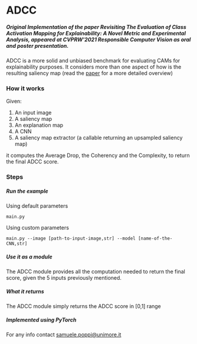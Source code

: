 # ADCC

##### Original Implementation of the paper Revisiting The Evaluation of Class Activation Mapping for Explainability: A Novel Metric and Experimental Analysis, appeared at CVPRW'2021 Responsible Computer Vision as oral and poster presentation.

ADCC is a more solid and unbiased benchmark for evaluating CAMs for explainability purposes.
It considers more than one aspect of how is the resulting saliency map (read the [paper](https://openaccess.thecvf.com/content/CVPR2021W/RCV/html/Poppi_Revisiting_the_Evaluation_of_Class_Activation_Mapping_for_Explainability_A_CVPRW_2021_paper.html) for a more detailed overview)

### How it works
Given:
1. An input image
2. A saliency map
3. An explanation map
4. A CNN
5. A saliency map extractor (a callable returning an upsampled saliency map)

it computes the Average Drop, the Coherency and the Complexity, to return the final ADCC score.

### Steps

##### Run the example
Using default parameters
```shell
main.py
```

Using custom parameters
```shell
main.py --image [path-to-input-image,str] --model [name-of-the-CNN,str]
```

##### Use it as a module
The ADCC module provides all the computation needed to return the final score, given the 5 inputs previously mentioned.

##### What it returns
The ADCC module simply returns the ADCC score in [0,1] range

##### Implemented using PyTorch

For any info contact [samuele.poppi@unimore.it](mailto:samuele.poppi@unimore.it?subject=ADCC%20GitHub%20Repo)

